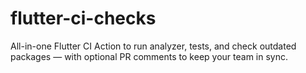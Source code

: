 # flutter-ci-checks
All-in-one Flutter CI Action to run analyzer, tests, and check outdated packages — with optional PR comments to keep your team in sync.
